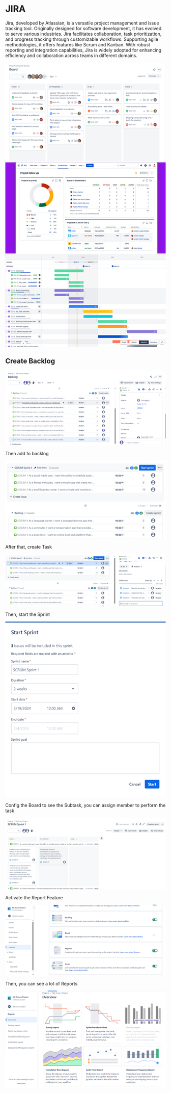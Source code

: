 # JIRA

Jira, developed by Atlassian, is a versatile project management and issue tracking tool. Originally designed for software development, it has evolved to serve various industries. Jira facilitates collaboration, task prioritization, and progress tracking through customizable workflows. Supporting agile methodologies, it offers features like Scrum and Kanban. With robust reporting and integration capabilities, Jira is widely adopted for enhancing efficiency and collaboration across teams in different domains.

![alt text](image.png)
![alt text](image-1.png)
![alt text](image-2.png)

## Create Backlog

![alt text](image-3.png)

Then add to backlog

![alt text](image-4.png)

After that, create Task

![alt text](image-5.png)

Then, start the Sprint

![alt text](image-6.png)

Config the Board to see the Subtask, you can assign member to perform the task

![alt text](image-7.png)

Activate the Report Feature

![alt text](image-8.png)

Then, you can see a lot of Reports

![alt text](image-9.png)
